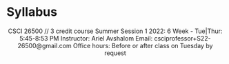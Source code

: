 # Syllabus

<p align = "center">
CSCI 26500 // 3 credit course
Summer Session 1 2022: 6 Week - Tue|Thur: 5:45-8:53 PM
Instructor: Ariel Avshalom
Email: csciprofessor+S22-26500@gmail.com 
Office hours: Before or after class on Tuesday by request
</p>

